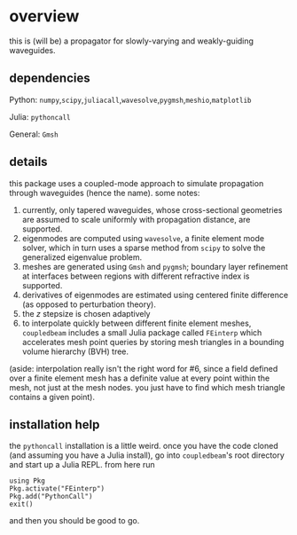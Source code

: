 # overview

this is (will be) a propagator for slowly-varying and weakly-guiding waveguides.

## dependencies
Python: `numpy`,`scipy`,`juliacall`,`wavesolve`,`pygmsh`,`meshio`,`matplotlib`

Julia: `pythoncall`

General: `Gmsh`

## details

this package uses a coupled-mode approach to simulate propagation through waveguides (hence the name). some notes: 

1. currently, only tapered waveguides, whose cross-sectional geometries are assumed to scale uniformly with propagation distance, are supported.
2. eigenmodes are computed using `wavesolve`, a finite element mode solver, which in turn uses a sparse method from `scipy` to solve the generalized eigenvalue problem.
3. meshes are generated using `Gmsh` and `pygmsh`; boundary layer refinement at interfaces between regions with different refractive index is supported.
4. derivatives of eigenmodes are estimated using centered finite difference (as opposed to perturbation theory).
5. the $z$ stepsize is chosen adaptively
6. to interpolate quickly between different finite element meshes, `coupledbeam` includes a small Julia package called `FEinterp` which accelerates mesh point queries by storing mesh triangles in a bounding volume hierarchy (BVH) tree. 

(aside: interpolation really isn't the right word for #6, since a field defined over a finite element mesh has a definite value at every point within the mesh, not just at the mesh nodes. you just have to find which mesh triangle contains a given point).

## installation help
the `pythoncall` installation is a little weird. once you have the code cloned (and assuming you have a Julia install), go into `coupledbeam`'s root directory and start up a Julia REPL. from here run

```
using Pkg
Pkg.activate("FEinterp")
Pkg.add("PythonCall")
exit()
```

and then you should be good to go.

